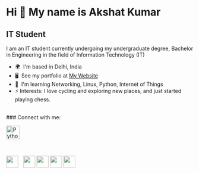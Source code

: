 Hi 👋 My name is Akshat Kumar
=============================

IT Student
----------

I am an IT student currently undergoing my undergraduate degree, Bachelor in Engineering in the field of Information Technology (IT)

*   🌍  I'm based in Delhi, India
*   🖥️  See my portfolio at [My Website](http://akshat-aqui.github.io/)
*   🧠  I'm learning Networking, Linux, Python, Internet of Things 
*   ⚡ Interests: I love cycling and exploring new places, and just started playing chess.

<br />
### Connect with me:
<br />
<p align="left">

<a href="https://www.python.org/" target="_blank" rel="noreferrer"><img src="https://raw.githubusercontent.com/danielcranney/readme-generator/main/public/icons/skills/python-colored.svg" width="36" height="36" alt="Python" /></a>
</a>
</p>         

<!-- Socials -->
<br />

<p align="left"> 
<a href="https://discord.com/users/.glassofwhiskey" target="_blank" rel="noreferrer"><img src="https://raw.githubusercontent.com/danielcranney/readme-generator/main/public/icons/socials/discord.svg" style="padding-right:10" width="32" height="32" "/></a>
<a href="https://www.github.com/akshat-aqui" target="_blank" rel="noreferrer"><img src="https://raw.githubusercontent.com/danielcranney/readme-generator/main/public/icons/socials/github.svg" width="32" height="32" /></a> <a href="https://akshat-aqui.hashnode.dev" target="_blank" rel="noreferrer"><img src="https://raw.githubusercontent.com/danielcranney/readme-generator/main/public/icons/socials/hashnode.svg" width="32" height="32" /></a>
<a href="https://www.linkedin.com/in/akshat-aqui" target="_blank" rel="noreferrer"><img src="https://raw.githubusercontent.com/danielcranney/readme-generator/main/public/icons/socials/linkedin.svg" width="32" height="32" /></a>
<a href="https://www.twitter.com/akshat-aqui" target="_blank" rel="noreferrer"><img src="https://raw.githubusercontent.com/danielcranney/readme-generator/main/public/icons/socials/twitter.svg" width="32" height="32" /></a></p>
